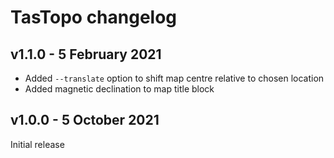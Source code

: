 # TasTopo changelog

## v1.1.0 - 5 February 2021

- Added `--translate` option to shift map centre relative to chosen location
- Added magnetic declination to map title block

## v1.0.0 - 5 October 2021

Initial release
